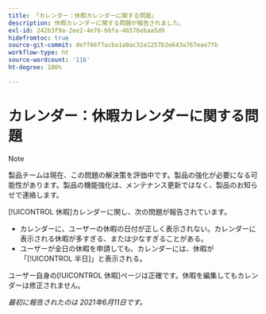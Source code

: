 ```yaml
---
title: 「カレンダー：休暇カレンダーに関する問題」
description: 休暇カレンダーに関する問題が報告されました。
exl-id: 242b3f9a-2ee2-4e76-bbfa-46576ebaa5d9
hidefromtoc: true
source-git-commit: de7f66f7acba1a0ac32a1257b2e643a767eae7fb
workflow-type: ht
source-wordcount: '116'
ht-degree: 100%

---
```


# カレンダー：休暇カレンダーに関する問題

>[!NOTE]
>
>製品チームは現在、この問題の解決策を評価中です。製品の強化が必要になる可能性があります。製品の機能強化は、メンテナンス更新ではなく、製品のお知らせで連絡します。

[!UICONTROL 休暇]カレンダーに関し、次の問題が報告されています。

* カレンダーに、ユーザーの休暇の日付が正しく表示されない。カレンダーに表示される休暇が多すぎる、または少なすぎることがある。
* ユーザーが全日の休暇を申請しても、カレンダーには、休暇が「[!UICONTROL 半日]」と表示される。

ユーザー自身の[!UICONTROL 休暇]ページは正確です。休暇を編集してもカレンダーは修正されません。

_最初に報告されたのは 2021年6月11日です。_
